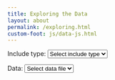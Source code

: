 ```yaml
---
title: Exploring the Data
layout: about
permalink: /exploring.html
custom-foot: js/data-js.html
---
```


<p>
    Include type: <select id="includetype">
        <option value="" selected="selected">Select include type</option>
        <option value="line-chart" id="line-chart">Line Chart</option>
        <option value="topic-table" id="topic-table">Topic Table</option>
        <option value="image" id="image">Image</option>
        <option value="pdf" id="pdf">PDF</option>
    </select>
</p>
<p>
    Data: <select id="filename">
        <option value="" selected="selected">Select data file</option>
    </select>
</p>
<p>
    <div id="topics"></div>
</p>

<div id="include-output">


<!--
<p>Data: <input id="data"></p>
<p>Chart type: <input id="type"></p>
<p>Topic: <input id="topic"></p>

<button type="button" class="btn btn-primary" id="generate">Generate Include</button>

<div id="output"></div>-->